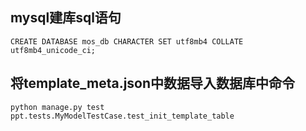 ## mysql建库sql语句
```
CREATE DATABASE mos_db CHARACTER SET utf8mb4 COLLATE utf8mb4_unicode_ci;
```

## 将template_meta.json中数据导入数据库中命令
```
python manage.py test ppt.tests.MyModelTestCase.test_init_template_table
```
